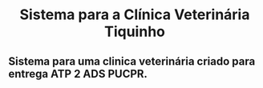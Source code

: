 <h1 align="center">Sistema para a Clínica Veterinária Tiquinho</h1>


## Sistema para uma clinica veterinária criado para entrega ATP 2 ADS PUCPR.


